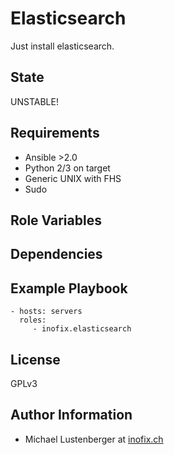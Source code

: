 Elasticsearch
=============

Just install elasticsearch.

State
-----

UNSTABLE!

Requirements
------------

* Ansible >2.0
* Python 2/3 on target
* Generic UNIX with FHS
* Sudo

Role Variables
--------------


Dependencies
------------


Example Playbook
----------------

    - hosts: servers
      roles:
         - inofix.elasticsearch

License
-------

GPLv3

Author Information
------------------

* Michael Lustenberger at [inofix.ch](http://www.inofix.ch)
